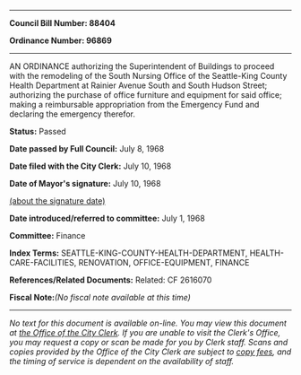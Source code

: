 

********

**Council Bill Number: 88404**
   
**Ordinance Number: 96869**
********

 AN ORDINANCE authorizing the Superintendent of Buildings to proceed with the remodeling of the South Nursing Office of the Seattle-King County Health Department at Rainier Avenue South and South Hudson Street; authorizing the purchase of office furniture and equipment for said office; making a reimbursable appropriation from the Emergency Fund and declaring the emergency therefor.

**Status:** Passed
   
**Date passed by Full Council:** July 8, 1968
   
**Date filed with the City Clerk:** July 10, 1968
   
**Date of Mayor's signature:** July 10, 1968
   
[(about the signature date)](/~public/approvaldate.htm)
   
   
   
**Date introduced/referred to committee:** July 1, 1968
   
**Committee:** Finance
   
   
**Index Terms:** SEATTLE-KING-COUNTY-HEALTH-DEPARTMENT, HEALTH-CARE-FACILITIES, RENOVATION, OFFICE-EQUIPMENT, FINANCE

**References/Related Documents:** Related: CF 2616070

**Fiscal Note:**_(No fiscal note available at this time)_
********

_No text for this document is available on-line. You may view this document at [the Office of the City Clerk](http://www.seattle.gov/leg/clerk/contactUs.htm). If you are unable to visit the Clerk's Office, you may request a copy or scan be made for you by Clerk staff. Scans and copies provided by the Office of the City Clerk are subject to [copy fees](http://clerk.seattle.gov/~public/clerkfees.htm), and the timing of service is dependent on the availability of staff._

